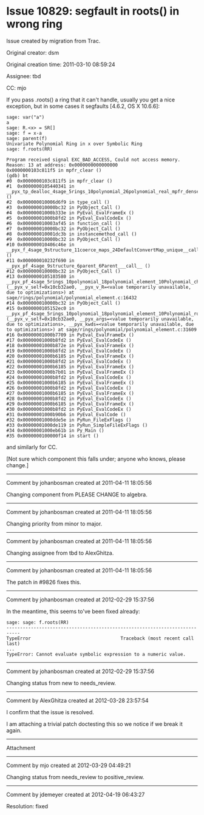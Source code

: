 # Issue 10829: segfault in roots() in wrong ring

Issue created by migration from Trac.

Original creator: dsm

Original creation time: 2011-03-10 08:59:24

Assignee: tbd

CC:  mjo

If you pass .roots() a ring that it can't handle, usually you get a nice exception, but in some cases it segfaults [4.6.2, OS X 10.6.6]:


```
sage: var("a")
a
sage: R.<x> = SR[]
sage: f = x-a
sage: parent(f)
Univariate Polynomial Ring in x over Symbolic Ring
sage: f.roots(RR)

Program received signal EXC_BAD_ACCESS, Could not access memory.
Reason: 13 at address: 0x0000000000000000
0x0000000103c811f5 in mpfr_clear ()
(gdb) bt
#0  0x0000000103c811f5 in mpfr_clear ()
#1  0x0000000105440341 in __pyx_tp_dealloc_4sage_5rings_10polynomial_26polynomial_real_mpfr_dense_PolynomialRealDense ()
#2  0x000000010006d6f9 in type_call ()
#3  0x000000010000bc32 in PyObject_Call ()
#4  0x00000001000b333e in PyEval_EvalFrameEx ()
#5  0x00000001000b8fd2 in PyEval_EvalCodeEx ()
#6  0x000000010003af45 in function_call ()
#7  0x000000010000bc32 in PyObject_Call ()
#8  0x000000010001dc3b in instancemethod_call ()
#9  0x000000010000bc32 in PyObject_Call ()
#10 0x000000010406c46e in __pyx_f_4sage_9structure_11coerce_maps_24DefaultConvertMap_unique__call_ ()
#11 0x000000010232f690 in __pyx_pf_4sage_9structure_6parent_6Parent___call__ ()
#12 0x000000010000bc32 in PyObject_Call ()
#13 0x0000000105103580 in __pyx_pf_4sage_5rings_10polynomial_18polynomial_element_10Polynomial_change_ring (__pyx_v_self=0x10cb32ae0, __pyx_v_R=<value temporarily unavailable, due to optimizations>) at sage/rings/polynomial/polynomial_element.c:16432
#14 0x000000010000bc32 in PyObject_Call ()
#15 0x0000000105152ec0 in __pyx_pf_4sage_5rings_10polynomial_18polynomial_element_10Polynomial_roots (__pyx_v_self=0x10cb32ae0, __pyx_args=<value temporarily unavailable, due to optimizations>, __pyx_kwds=<value temporarily unavailable, due to optimizations>) at sage/rings/polynomial/polynomial_element.c:31609
#16 0x00000001000b7709 in PyEval_EvalFrameEx ()
#17 0x00000001000b8fd2 in PyEval_EvalCodeEx ()
#18 0x00000001000b872e in PyEval_EvalFrameEx ()
#19 0x00000001000b8fd2 in PyEval_EvalCodeEx ()
#20 0x00000001000b6185 in PyEval_EvalFrameEx ()
#21 0x00000001000b8fd2 in PyEval_EvalCodeEx ()
#22 0x00000001000b6185 in PyEval_EvalFrameEx ()
#23 0x00000001000b7b01 in PyEval_EvalFrameEx ()
#24 0x00000001000b8fd2 in PyEval_EvalCodeEx ()
#25 0x00000001000b6185 in PyEval_EvalFrameEx ()
#26 0x00000001000b8fd2 in PyEval_EvalCodeEx ()
#27 0x00000001000b6185 in PyEval_EvalFrameEx ()
#28 0x00000001000b8fd2 in PyEval_EvalCodeEx ()
#29 0x00000001000b6185 in PyEval_EvalFrameEx ()
#30 0x00000001000b8fd2 in PyEval_EvalCodeEx ()
#31 0x00000001000b90b6 in PyEval_EvalCode ()
#32 0x00000001000dde5e in PyRun_FileExFlags ()
#33 0x00000001000de119 in PyRun_SimpleFileExFlags ()
#34 0x00000001000eb61b in Py_Main ()
#35 0x0000000100000f14 in start ()
```


and similarly for CC.

[Not sure which component this falls under; anyone who knows, please change.]



---

Comment by johanbosman created at 2011-04-11 18:05:56

Changing component from PLEASE CHANGE to algebra.


---

Comment by johanbosman created at 2011-04-11 18:05:56

Changing priority from minor to major.


---

Comment by johanbosman created at 2011-04-11 18:05:56

Changing assignee from tbd to AlexGhitza.


---

Comment by johanbosman created at 2011-04-11 18:05:56

The patch in #9826 fixes this.


---

Comment by johanbosman created at 2012-02-29 15:37:56

In the meantime, this seems to've been fixed already:

```
sage: sage: f.roots(RR)
---------------------------------------------------------------------------
TypeError                                 Traceback (most recent call last)
...
TypeError: Cannot evaluate symbolic expression to a numeric value.
```



---

Comment by johanbosman created at 2012-02-29 15:37:56

Changing status from new to needs_review.


---

Comment by AlexGhitza created at 2012-03-28 23:57:54

I confirm that the issue is resolved.

I am attaching a trivial patch doctesting this so we notice if we break it again.


---

Attachment


---

Comment by mjo created at 2012-03-29 04:49:21

Changing status from needs_review to positive_review.


---

Comment by jdemeyer created at 2012-04-19 06:43:27

Resolution: fixed
